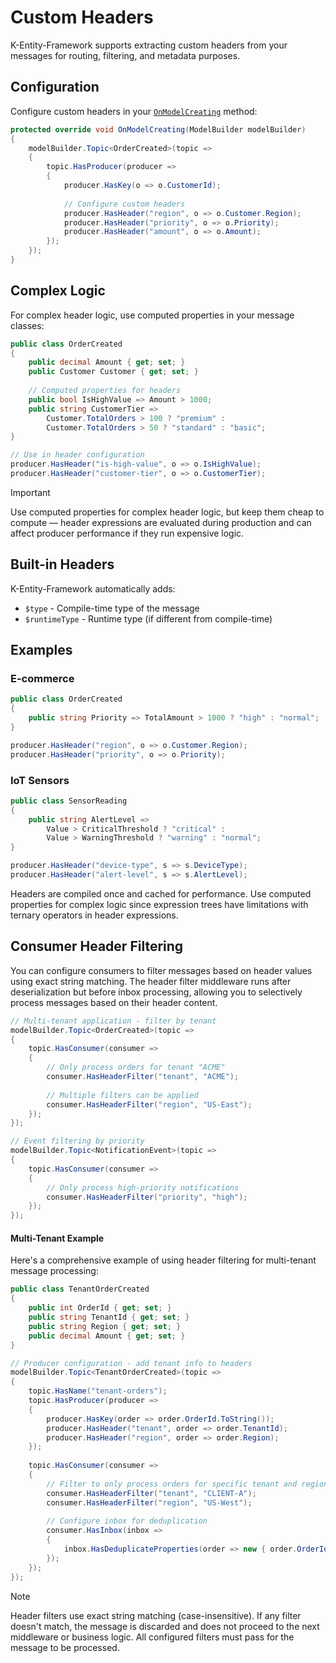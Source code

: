 # Custom Headers

K-Entity-Framework supports extracting custom headers from your messages for routing, filtering, and metadata purposes.

## Configuration

Configure custom headers in your [`OnModelCreating`](https://learn.microsoft.com/en-us/dotnet/api/microsoft.entityframeworkcore.dbcontext.onmodelcreating?view=efcore-8.0) method:

```csharp
protected override void OnModelCreating(ModelBuilder modelBuilder)
{
    modelBuilder.Topic<OrderCreated>(topic =>
    {
        topic.HasProducer(producer =>
        {
            producer.HasKey(o => o.CustomerId);
            
            // Configure custom headers
            producer.HasHeader("region", o => o.Customer.Region);
            producer.HasHeader("priority", o => o.Priority);
            producer.HasHeader("amount", o => o.Amount);
        });
    });
}
```

## Complex Logic

For complex header logic, use computed properties in your message classes:

```csharp
public class OrderCreated
{
    public decimal Amount { get; set; }
    public Customer Customer { get; set; }
    
    // Computed properties for headers
    public bool IsHighValue => Amount > 1000;
    public string CustomerTier => 
        Customer.TotalOrders > 100 ? "premium" : 
        Customer.TotalOrders > 50 ? "standard" : "basic";
}

// Use in header configuration
producer.HasHeader("is-high-value", o => o.IsHighValue);
producer.HasHeader("customer-tier", o => o.CustomerTier);
```
> [!IMPORTANT]
> Use computed properties for complex header logic, but keep them cheap to compute — header expressions are evaluated during production and can affect producer performance if they run expensive logic.

## Built-in Headers

K-Entity-Framework automatically adds:
- `$type` - Compile-time type of the message
- `$runtimeType` - Runtime type (if different from compile-time)

## Examples

### E-commerce
```csharp
public class OrderCreated
{
    public string Priority => TotalAmount > 1000 ? "high" : "normal";
}

producer.HasHeader("region", o => o.Customer.Region);
producer.HasHeader("priority", o => o.Priority);
```

### IoT Sensors
```csharp
public class SensorReading
{
    public string AlertLevel => 
        Value > CriticalThreshold ? "critical" :
        Value > WarningThreshold ? "warning" : "normal";
}

producer.HasHeader("device-type", s => s.DeviceType);
producer.HasHeader("alert-level", s => s.AlertLevel);
```

Headers are compiled once and cached for performance. Use computed properties for complex logic since expression trees have limitations with ternary operators in header expressions.

## Consumer Header Filtering

You can configure consumers to filter messages based on header values using exact string matching. The header filter middleware runs after deserialization but before inbox processing, allowing you to selectively process messages based on their header content.

```csharp
// Multi-tenant application - filter by tenant
modelBuilder.Topic<OrderCreated>(topic =>
{
    topic.HasConsumer(consumer =>
    {
        // Only process orders for tenant "ACME"
        consumer.HasHeaderFilter("tenant", "ACME");
        
        // Multiple filters can be applied
        consumer.HasHeaderFilter("region", "US-East");
    });
});

// Event filtering by priority
modelBuilder.Topic<NotificationEvent>(topic =>
{
    topic.HasConsumer(consumer =>
    {
        // Only process high-priority notifications
        consumer.HasHeaderFilter("priority", "high");
    });
});
```

#### Multi-Tenant Example

Here's a comprehensive example of using header filtering for multi-tenant message processing:

```csharp
public class TenantOrderCreated
{
    public int OrderId { get; set; }
    public string TenantId { get; set; }
    public string Region { get; set; }
    public decimal Amount { get; set; }
}

// Producer configuration - add tenant info to headers
modelBuilder.Topic<TenantOrderCreated>(topic =>
{
    topic.HasName("tenant-orders");
    topic.HasProducer(producer =>
    {
        producer.HasKey(order => order.OrderId.ToString());
        producer.HasHeader("tenant", order => order.TenantId);
        producer.HasHeader("region", order => order.Region);
    });
    
    topic.HasConsumer(consumer =>
    {
        // Filter to only process orders for specific tenant and region
        consumer.HasHeaderFilter("tenant", "CLIENT-A");
        consumer.HasHeaderFilter("region", "US-West");
        
        // Configure inbox for deduplication
        consumer.HasInbox(inbox =>
        {
            inbox.HasDeduplicateProperties(order => new { order.OrderId, order.TenantId });
        });
    });
});
```

> [!NOTE]
> Header filters use exact string matching (case-insensitive). If any filter doesn't match, the message is discarded and does not proceed to the next middleware or business logic. All configured filters must pass for the message to be processed.
